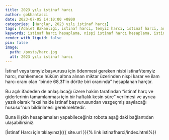 ```yaml
---
title: 2023 yılı istinaf harcı
author: gokhantasci
date: 2023-07-05 14:10:00 +0800
categories: [Harçlar, 2023 yılı istinaf harcı]
tags: [Adalet Bakanlığı, istinaf harcı, temyiz harcı, ıstınaf harci, adliyeci]
keywords: istinaf harcı hesaplama, nispi istinaf harcı hesaplama, istinaf harç hesaplama, nispi harç hesaplama, adliyeci, istinaf nispi harç hesaplama, 2023 istinaf harcı hesaplama
render_with_liquid: false
pin: false
image:
  path: /posts/harc.jpg
  alt: 2023 yılı istinaf harcı
---
```


İstinaf veya temyiz başvurusu için ödenmesi gereken nisbi istinaf/temyiz harcı, mahkemece hüküm altına alınan miktar üzerinden nispi karar ve ilam harcı oranı olan “binde 68,31'in dörtte biri oranında” hesaplanan harçtır.

Bu açık ifadeden de anlaşılacağı üzere hakim tarafından “istinaf harç ve giderlerinin tamamlanması için bir haftalık kesin süre” verilmesi ve ayrıca yazılı olarak “aksi halde istinaf başvurusundan vazgeçmiş sayılacağı hususu”nun bildirilmesi gerekmektedir.

Buna ilişkin hesaplamaları yapabileceğiniz robota aşağıdaki bağlantıdan ulaşabilirsiniz.


[İstinaf Harcı için tıklayınız]({{ site.url }}{% link istinafharci/index.html%})
